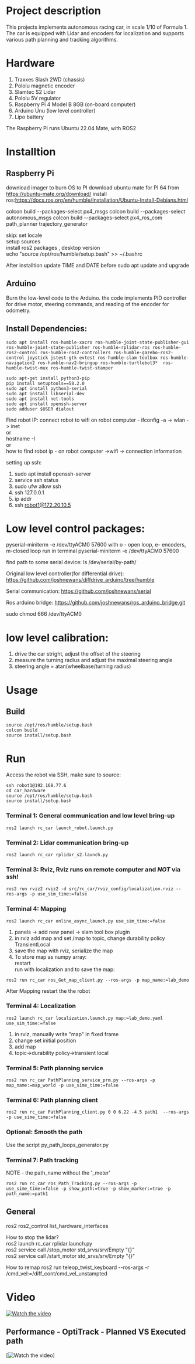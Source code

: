 # Project description
This projects implements autonomous racing car, in scale 1/10 of Formula 1. The car is equipped with Lidar and encoders for localization and supports various path planning and tracking algorithms.

# Hardware
1. Traxxes Slash 2WD (chassis)
2. Pololu magnetic encoder
3. Slamtec S2 Lidar
4. Pololu 5V regulator 
5. Raspberry Pi 4 Model B 8GB (on-board computer)
6. Arduino Unu (low level controller)
7. Lipo battery

The Raspberry Pi runs Ubuntu 22.04 Mate, with ROS2

# Installtion
## Raspberry Pi
download imager to burn OS to PI
download ubuntu mate for PI 64 from https://ubuntu-mate.org/download/
install ros:https://docs.ros.org/en/humble/Installation/Ubuntu-Install-Debians.html


colcon build --packages-select px4_msgs 
colcon build --packages-select autonomous_msgs 
colcon build --packages-select px4_ros_com path_planner trajectory_generator

skip: set locale        
setup sources   
install ros2 packages , desktop version         
echo "source /opt/ros/humble/setup.bash" >> ~/.bashrc

After installtion update TIME and DATE before sudo apt update and upgrade

## Arduino
Burn the low-level code to the Arduino. the code implements PID controller for drive motor, steering commands, and reading of the encoder for odometry. 


## Install Dependencies:

```terminal
sudo apt install ros-humble-xacro ros-humble-joint-state-publisher-gui ros-humble-joint-state-publisher ros-humble-rplidar-ros ros-humble-ros2-control ros-humble-ros2-controllers ros-humble-gazebo-ros2-control joystick jstest-gtk evtest ros-humble-slam-toolbox ros-humble-navigation2 ros-humble-nav2-bringup ros-humble-turtlebot3*  ros-humble-twist-mux ros-humble-twist-stamper

```

```terminal
sudo apt-get install python3-pip
pip install setuptools==58.2.0
sudo apt install python3-serial 
sudo apt install libserial-dev
sudo apt install net-tools
sudo apt install openssh-server
sudo adduser $USER dialout
```

Find robot IP:
connect robot to wifi 
on robot computer - ifconfig -a -> wlan -> inet         
or      
hostname -I     
or      
how to find robot ip - on robot computer ->wifi -> connection information


setting up ssh:
1. sudo apt install openssh-server
2. service ssh status
3. sudo ufw allow ssh
4. ssh 127.0.0.1
5. ip addr
6. ssh robot1@172.20.10.5


# Low level control packages:
pyserial-miniterm -e /dev/ttyACM0 57600
with o - open loop, e- encoders, m-closed loop
run in terminal 
pyserial-miniterm -e /dev/ttyACM0 57600

find path to some serial device:
ls /dev/serial/by-path/

Original low level controller(for differential drive): https://github.com/joshnewans/diffdrive_arduino/tree/humble

Serial communication: https://github.com/joshnewans/serial

Ros arduino bridge:
https://github.com/joshnewans/ros_arduino_bridge.git

sudo chmod 666 /dev/ttyACM0

# low level calibration:
1. drive the car stright, adjust the offset of the steering
2. measure the turning radius and adjust the maximal steering angle 
3. steering angle = atan(wheelbase/turning radius)


# Usage
## Build
```terminal
source /opt/ros/humble/setup.bash       
colcon build 
source install/setup.bash       
```

# Run
Access the robot via SSH, make sure to source:          
```terminal
ssh robot1@192.168.77.6
cd car_hardware
source /opt/ros/humble/setup.bash
source install/setup.bash
```
### Terminal 1: General communication and low level bring-up
```terminal 
ros2 launch rc_car launch_robot.launch.py
```
### Terminal 2: Lidar communication bring-up
```terminal 
ros2 launch rc_car rplidar_s2.launch.py 
```
### Terminal 3: Rviz, Rviz runs on remote computer and *NOT* via ssh!
```terminal
ros2 run rviz2 rviz2 -d src/rc_car/rviz_config/localization.rviz --ros-args -p use_sim_time:=false
```
### Terminal 4: Mapping
```terminal
ros2 launch rc_car online_async_launch.py use_sim_time:=false
```
1. panels -> add new panel -> slam tool box plugin      
2. in rviz add map and set /map to topic, change durability policy TransientLocal       
2. save the map with rviz, serialize the map
3. To store map as numpy array:    
restart         
run with localization and to save the map:   
```terminal   
ros2 run rc_car ros_Get_map_client.py --ros-args -p map_name:=lab_demo
```
After Mapping restart the the robot

### Terminal 4: Localization
```terminal
ros2 launch rc_car localization.launch.py map:=lab_demo.yaml use_sim_time:=false
```
1. in rviz, manually write "map" in fixed frame
2. change set initial position
3. add map
4. topic->durability policy->transient local


### Terminal 5: Path planning service
```terminal
ros2 run rc_car PathPlanning_service_prm.py --ros-args -p map_name:=map_world -p use_sime_time:=false
```
### Terminal 6: Path planning client
```terminal
ros2 run rc_car PathPlanning_client.py 0 0 6.22 -4.5 path1  --ros-args -p use_sime_time:=false
```

### Optional: Smooth the path
Use the script py_path_loops_generator.py 

### Terminal 7: Path tracking
NOTE - the path_name without the '_meter'
```terminal
ros2 run rc_car ros_Path_Tracking.py --ros-args -p use_sime_time:=false -p show_path:=true -p show_marker:=true -p path_name:=path1
```



## General
ros2 ros2_control list_hardware_interfaces

How to stop the lidar?  
ros2 launch rc_car rplidar.launch.py     
ros2 service call /stop_motor std_srvs/srv/Empty "{}"           
ros2 service call /start_motor std_srvs/srv/Empty "{}"          

How to remap
ros2 run teleop_twist_keyboard --ros-args -r /cmd_vel:=/diff_cont/cmd_vel_unstampted



# Video
[![Watch the video](https://github.com/orimana2020/Autonomous_Vehicle_Hardware/blob/main/videos/Autonomous%20car%20lab%20.png)](https://github.com/orimana2020/Autonomous_Vehicle_Hardware/blob/main/videos/Autonomous%20car%20lab%20.mp4)


## Performance - OptiTrack - Planned VS Executed path
[![Watch the video](https://github.com/orimana2020/Autonomous_Vehicle_Hardware/blob/main/videos/optitrack_vs_planned.png)]
